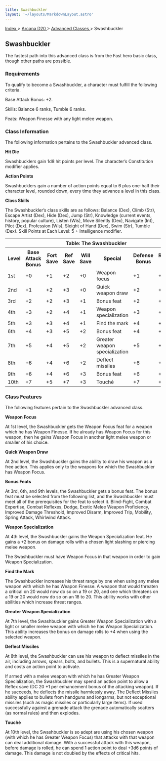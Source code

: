 ```yaml
---
title: Swashbuckler
layout: '~/layouts/MarkdownLayout.astro'
---
```


[ Index ](/) > [ Arcana D20 ](/arcana.d20.srd) > [ Advanced Classes ](/arcana.d20.srd/advanced.classes) > Swashbuckler

##  Swashbuckler

The fastest path into this advanced class is from the Fast hero basic class,
though other paths are possible.

###  Requirements

To qualify to become a Swashbuckler, a character must fulfill the following
criteria.

Base Attack Bonus: +2.

Skills: Balance 6 ranks, Tumble 6 ranks.

Feats: Weapon Finesse with any light melee weapon.

###  Class Information

The following information pertains to the Swashbuckler advanced class.

**Hit Die**

Swashbucklers gain 1d8 hit points per level. The character’s Constitution
modifier applies.

**Action Points**

Swashbucklers gain a number of action points equal to 6 plus one-half their
character level, rounded down, every time they advance a level in this class.

**Class Skills**

The Swashbuckler’s class skills are as follows: Balance (Dex), Climb (Str),
Escape Artist (Dex), Hide (Dex), Jump (Str), Knowledge (current events,
history, popular culture), Listen (Wis), Move Silently (Dex), Navigate (Int),
Pilot (Dex), Profession (Wis), Sleight of Hand (Dex), Swim (Str), Tumble
(Dex). Skill Points at Each Level: 5 + Intelligence modifier.


<table> <tr> <th colspan="8"> Table: The Swashbuckler </th> </tr> <tr> <th> Level </th> <th> Base Attack Bonus </th> <th> Fort Save </th> <th> Ref Save </th> <th> Will Save </th> <th> Special </th> <th> Defense Bonus </th> <th> Reputation Bonus </th> </tr> <tr> <td> 1st </td> <td> +0 </td> <td> +1 </td> <td> +2 </td> <td> +0 </td> <td> Weapon focus </td> <td> +1 </td> <td> +0 </td> </tr> <tr class="shaded"> <td> 2nd </td> <td> +1 </td> <td> +2 </td> <td> +3 </td> <td> +0 </td> <td> Quick weapon draw </td> <td> +2 </td> <td> +0 </td> </tr> <tr> <td> 3rd </td> <td> +2 </td> <td> +2 </td> <td> +3 </td> <td> +1 </td> <td> Bonus feat </td> <td> +2 </td> <td> +0 </td> </tr> <tr class="shaded"> <td> 4th </td> <td> +3 </td> <td> +2 </td> <td> +4 </td> <td> +1 </td> <td> Weapon specialization </td> <td> +3 </td> <td> +0 </td> </tr> <tr> <td> 5th </td> <td> +3 </td> <td> +3 </td> <td> +4 </td> <td> +1 </td> <td> Find the mark </td> <td> +4 </td> <td> +1 </td> </tr> <tr class="shaded"> <td> 6th </td> <td> +4 </td> <td> +3 </td> <td> +5 </td> <td> +2 </td> <td> Bonus feat </td> <td> +4 </td> <td> +1 </td> </tr> <tr> <td> 7th </td> <td> +5 </td> <td> +4 </td> <td> +5 </td> <td> +2 </td> <td> Greater weapon specialization </td> <td> +5 </td> <td> +1 </td> </tr> <tr class="shaded"> <td> 8th </td> <td> +6 </td> <td> +4 </td> <td> +6 </td> <td> +2 </td> <td> Deflect missiles </td> <td> +6 </td> <td> +1 </td> </tr> <tr> <td> 9th </td> <td> +6 </td> <td> +4 </td> <td> +6 </td> <td> +3 </td> <td> Bonus feat </td> <td> +6 </td> <td> +2 </td> </tr> <tr class="shaded"> <td> 10th </td> <td> +7 </td> <td> +5 </td> <td> +7 </td> <td> +3 </td> <td> Touché </td> <td> +7 </td> <td> +2 </td> </tr> </table>


###  Class Features

The following features pertain to the Swashbuckler advanced class.

**Weapon Focus**

At 1st level, the Swashbuckler gets the Weapon Focus feat for a weapon which
he has Weapon Finesse. If he already has Weapon Focus for this weapon, then he
gains Weapon Focus in another light melee weapon or smaller of his choice.

**Quick Weapon Draw**

At 2nd level, the Swashbuckler gains the ability to draw his weapon as a free
action. This applies only to the weapons for which the Swashbuckler has Weapon
Focus.

**Bonus Feats**

At 3rd, 6th, and 9th levels, the Swashbuckler gets a bonus feat. The bonus
feat must be selected from the following list, and the Swashbuckler must meet
all of the prerequisites for the feat to select it. Blind-Fight, Combat
Expertise, Combat Reflexes, Dodge, Exotic Melee Weapon Proficiency, Improved
Damage Threshold, Improved Disarm, Improved Trip, Mobility, Spring Attack,
Whirlwind Attack.

**Weapon Specialization**

At 4th level, the Swashbuckler gains the Weapon Specialization feat. He gains
a +2 bonus on damage rolls with a chosen light slashing or piercing melee
weapon.

The Swashbuckler must have Weapon Focus in that weapon in order to gain Weapon
Specialization.

**Find the Mark**

The Swashbuckler increases his threat range by one when using any melee weapon
with which he has Weapon Finesse. A weapon that would threaten a critical on
20 would now do so on a 19 or 20, and one which threatens on a 19 or 20 would
now do so on an 18 to 20. This ability works with other abilities which
increase threat ranges.

**Greater Weapon Specialization**

At 7th level, the Swashbuckler gains Greater Weapon Specialization with a
light or smaller melee weapon with which he has Weapon Specialization. This
ability increases the bonus on damage rolls to +4 when using the selected
weapon.

**Deflect Missiles**

At 8th level, the Swashbuckler can use his weapon to deflect missiles in the
air, including arrows, spears, bolts, and bullets. This is a supernatural
ability and costs an action point to activate.

If armed with a melee weapon with which he has Greater Weapon Specialization,
the Swashbuckler may spend an action point to allow a Reflex save (DC 20 +1
per enhancement bonus of the attacking weapon). If he succeeds, he deflects
the missile harmlessly away. The Deflect Missiles ability applies to bullets
from handguns and longarms, but not exceptional missiles (such as magic
missiles or particularly large items). If used successfully against a grenade
attack the grenade automatically scatters (as normal rules) and then explodes.

**Touché**

At 10th level, the Swashbuckler is so adept are using his chosen weapon (with
which he has Greater Weapon Focus) that attacks with that weapon can deal
additional damage. With a successful attack with this weapon, before damage is
rolled, he can spend 1 action point to deal +3d6 points of damage. This damage
is not doubled by the effects of critical hits.

